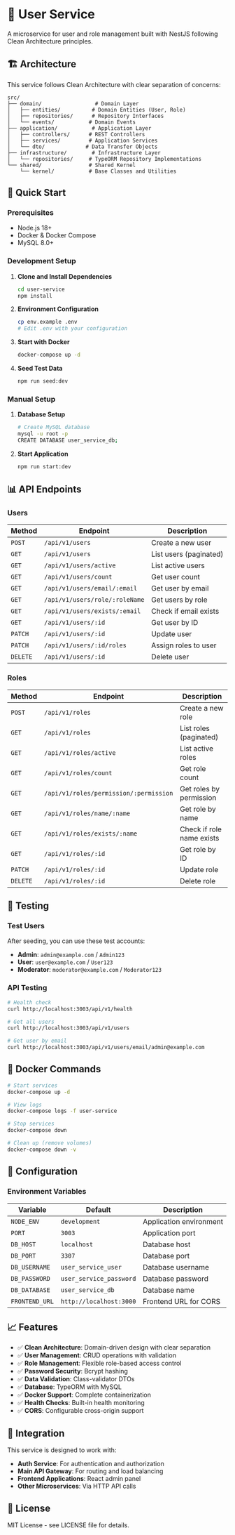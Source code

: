 # 👥 User Service

A microservice for user and role management built with NestJS following Clean Architecture principles.

## 🏗️ Architecture

This service follows Clean Architecture with clear separation of concerns:

```
src/
├── domain/                 # Domain Layer
│   ├── entities/          # Domain Entities (User, Role)
│   ├── repositories/      # Repository Interfaces
│   └── events/           # Domain Events
├── application/           # Application Layer
│   ├── controllers/      # REST Controllers
│   ├── services/         # Application Services
│   └── dto/             # Data Transfer Objects
├── infrastructure/        # Infrastructure Layer
│   └── repositories/     # TypeORM Repository Implementations
└── shared/               # Shared Kernel
    └── kernel/           # Base Classes and Utilities
```

## 🚀 Quick Start

### Prerequisites

- Node.js 18+
- Docker & Docker Compose
- MySQL 8.0+

### Development Setup

1. **Clone and Install Dependencies**
   ```bash
   cd user-service
   npm install
   ```

2. **Environment Configuration**
   ```bash
   cp env.example .env
   # Edit .env with your configuration
   ```

3. **Start with Docker**
   ```bash
   docker-compose up -d
   ```

4. **Seed Test Data**
   ```bash
   npm run seed:dev
   ```

### Manual Setup

1. **Database Setup**
   ```bash
   # Create MySQL database
   mysql -u root -p
   CREATE DATABASE user_service_db;
   ```

2. **Start Application**
   ```bash
   npm run start:dev
   ```

## 📊 API Endpoints

### Users

| Method | Endpoint | Description |
|--------|----------|-------------|
| `POST` | `/api/v1/users` | Create a new user |
| `GET` | `/api/v1/users` | List users (paginated) |
| `GET` | `/api/v1/users/active` | List active users |
| `GET` | `/api/v1/users/count` | Get user count |
| `GET` | `/api/v1/users/email/:email` | Get user by email |
| `GET` | `/api/v1/users/role/:roleName` | Get users by role |
| `GET` | `/api/v1/users/exists/:email` | Check if email exists |
| `GET` | `/api/v1/users/:id` | Get user by ID |
| `PATCH` | `/api/v1/users/:id` | Update user |
| `PATCH` | `/api/v1/users/:id/roles` | Assign roles to user |
| `DELETE` | `/api/v1/users/:id` | Delete user |

### Roles

| Method | Endpoint | Description |
|--------|----------|-------------|
| `POST` | `/api/v1/roles` | Create a new role |
| `GET` | `/api/v1/roles` | List roles (paginated) |
| `GET` | `/api/v1/roles/active` | List active roles |
| `GET` | `/api/v1/roles/count` | Get role count |
| `GET` | `/api/v1/roles/permission/:permission` | Get roles by permission |
| `GET` | `/api/v1/roles/name/:name` | Get role by name |
| `GET` | `/api/v1/roles/exists/:name` | Check if role name exists |
| `GET` | `/api/v1/roles/:id` | Get role by ID |
| `PATCH` | `/api/v1/roles/:id` | Update role |
| `DELETE` | `/api/v1/roles/:id` | Delete role |

## 🧪 Testing

### Test Users

After seeding, you can use these test accounts:

- **Admin**: `admin@example.com` / `Admin123`
- **User**: `user@example.com` / `User123`
- **Moderator**: `moderator@example.com` / `Moderator123`

### API Testing

```bash
# Health check
curl http://localhost:3003/api/v1/health

# Get all users
curl http://localhost:3003/api/v1/users

# Get user by email
curl http://localhost:3003/api/v1/users/email/admin@example.com
```

## 🐳 Docker Commands

```bash
# Start services
docker-compose up -d

# View logs
docker-compose logs -f user-service

# Stop services
docker-compose down

# Clean up (remove volumes)
docker-compose down -v
```

## 🔧 Configuration

### Environment Variables

| Variable | Default | Description |
|----------|---------|-------------|
| `NODE_ENV` | `development` | Application environment |
| `PORT` | `3003` | Application port |
| `DB_HOST` | `localhost` | Database host |
| `DB_PORT` | `3307` | Database port |
| `DB_USERNAME` | `user_service_user` | Database username |
| `DB_PASSWORD` | `user_service_password` | Database password |
| `DB_DATABASE` | `user_service_db` | Database name |
| `FRONTEND_URL` | `http://localhost:3000` | Frontend URL for CORS |

## 📈 Features

- ✅ **Clean Architecture**: Domain-driven design with clear separation
- ✅ **User Management**: CRUD operations with validation
- ✅ **Role Management**: Flexible role-based access control
- ✅ **Password Security**: Bcrypt hashing
- ✅ **Data Validation**: Class-validator DTOs
- ✅ **Database**: TypeORM with MySQL
- ✅ **Docker Support**: Complete containerization
- ✅ **Health Checks**: Built-in health monitoring
- ✅ **CORS**: Configurable cross-origin support

## 🔗 Integration

This service is designed to work with:

- **Auth Service**: For authentication and authorization
- **Main API Gateway**: For routing and load balancing
- **Frontend Applications**: React admin panel
- **Other Microservices**: Via HTTP API calls

## 📝 License

MIT License - see LICENSE file for details.





